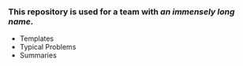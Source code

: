### This repository is used for a team with ***an immensely long name***.
* Templates
* Typical Problems
* Summaries